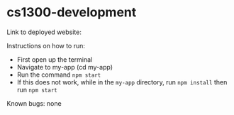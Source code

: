 # cs1300-development

Link to deployed website: 

Instructions on how to run: 
- First open up the terminal
- Navigate to my-app (cd my-app)
- Run the command `npm start`
- If this does not work, while in the `my-app` directory, run `npm install` then run `npm start` 

Known bugs: none 